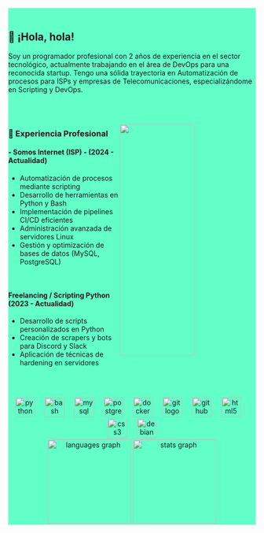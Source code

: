 <div align="center" width="100%" height="100%" style="background-color: #63ffc8;">
<br clear="both">

<h2 align="left">👋 ¡Hola, hola!</h2>
<p align="left">
Soy un programador profesional con 2 años de experiencia en el sector tecnológico, actualmente trabajando en el área de DevOps para una reconocida startup.  
Tengo una sólida trayectoria en Automatización de procesos para ISPs y empresas de Telecomunicaciones, especializándome en Scripting y DevOps.  
</p>

<br>
<br>

<p align="left">
<img width="55%" height="470px" align="right" src="https://media2.giphy.com/media/v1.Y2lkPTc5MGI3NjExZGtkcjA0dnlhb2R1ZzN4NXM3azZjZHllb2t5M2QzZ2F1amh6eXFoNyZlcD12MV9pbnRlcm5hbF9naWZfYnlfaWQmY3Q9Zw/w9Sb2fZrLPxHUFxLV2/giphy.gif" />
<h3 align="left">💼 Experiencia Profesional</h3>
<h4 align="left">- Somos Internet (ISP) - (2024 - Actualidad)</h4>
<ul align="left">
<li>Automatización de procesos mediante scripting</li>
<li>Desarrollo de herramientas en Python y Bash</li>
<li>Implementación de pipelines CI/CD eficientes</li>
<li>Administración avanzada de servidores Linux</li>
<li>Gestión y optimización de bases de datos (MySQL, PostgreSQL)</li>
</ul>
<br>
<h4 align="left"><strong>Freelancing / Scripting Python (2023 - Actualidad)</strong></h4>
<ul align="left">
<li>Desarrollo de scripts personalizados en Python</li>
<li>Creación de scrapers y bots para Discord y Slack</li>
<li>Aplicación de técnicas de hardening en servidores</li>
</ul>
</p>

<br><br>
<div align="center">
<img src="https://cdn.jsdelivr.net/gh/devicons/devicon/icons/python/python-original.svg" height="40" alt="python logo" />
<img width="12" />
<img src="https://cdn.jsdelivr.net/gh/devicons/devicon/icons/bash/bash-original.svg" height="40" alt="bash logo" />
<img width="12" />
<img src="https://cdn.jsdelivr.net/gh/devicons/devicon/icons/mysql/mysql-original.svg" height="40" alt="mysql logo" />
<img width="12" />
<img src="https://cdn.jsdelivr.net/gh/devicons/devicon/icons/postgresql/postgresql-original.svg" height="40" alt="postgresql logo" />
<img width="12" />
<img src="https://cdn.jsdelivr.net/gh/devicons/devicon/icons/docker/docker-original.svg" height="40" alt="docker logo" />
<img width="12" />
<img src="https://cdn.jsdelivr.net/gh/devicons/devicon/icons/git/git-original.svg" height="40" alt="git logo" />
<img width="12" />
<img src="https://cdn.jsdelivr.net/gh/devicons/devicon/icons/github/github-original.svg" height="40" alt="github logo" />
<img width="12" />
<img src="https://cdn.jsdelivr.net/gh/devicons/devicon/icons/html5/html5-original.svg" height="40" alt="html5 logo" />
<img width="12" />
<img src="https://cdn.jsdelivr.net/gh/devicons/devicon/icons/css3/css3-original.svg" height="40" alt="css3 logo" />
<img width="12" />
<img src="https://cdn.jsdelivr.net/gh/devicons/devicon/icons/debian/debian-original.svg" height="40" alt="debian logo" />
</div>

<div align="center">
<img height="170px" src="https://github-readme-stats.vercel.app/api/top-langs?username=erickalejo&locale=en&hide_title=false&layout=compact&card_width=320&langs_count=5&theme=merko&hide_border=false&order=2" alt="languages graph" />
<img height="170px" src="https://github-readme-stats.vercel.app/api?username=erickalejo&hide_title=false&hide_rank=false&show_icons=true&include_all_commits=true&count_private=true&disable_animations=false&theme=merko&locale=en&hide_border=false&order=1" alt="stats graph" />
</div>
</div>
